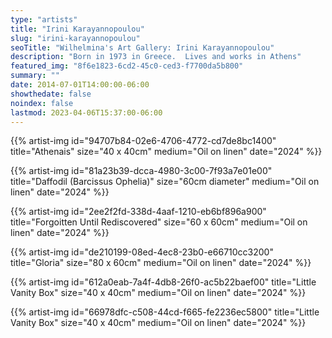 ```yaml
---
type: "artists"
title: "Irini Karayannopoulou"
slug: "irini-karayannopoulou"
seoTitle: "Wilhelmina's Art Gallery: Irini Karayannopoulou"
description: "Born in 1973 in Greece.  Lives and works in Athens"
featured_img: "8f6e1823-6cd2-45c0-ced3-f7700da5b800"
summary: ""
date: 2014-07-01T14:00:00-06:00
showthedate: false
noindex: false
lastmod: 2023-04-06T15:37:00-06:00
---
```


{{% artist-img id="94707b84-02e6-4706-4772-cd7de8bc1400" title="Athenais" size="40 x 40cm" medium="Oil on linen" date="2024" %}}

{{% artist-img id="81a23b39-dcca-4980-3c00-7f93a7e01e00" title="Daffodil (Barcissus Ophelia)" size="60cm diameter" medium="Oil on linen" date="2024" %}}

{{% artist-img id="2ee2f2fd-338d-4aaf-1210-eb6bf896a900" title="Forgoitten Until Rediscovered" size="60 x 60cm" medium="Oil on linen" date="2024" %}}

{{% artist-img id="de210199-08ed-4ec8-23b0-e66710cc3200" title="Gloria" size="80 x 60cm" medium="Oil on linen" date="2024" %}}

{{% artist-img id="612a0eab-7a4f-4db8-26f0-ac5b22baef00" title="Little Vanity Box" size="40 x 40cm" medium="Oil on linen" date="2024" %}}

{{% artist-img id="66978dfc-c508-44cd-f665-fe2236ec5800" title="Little Vanity Box" size="40 x 40cm" medium="Oil on linen" date="2024" %}}
